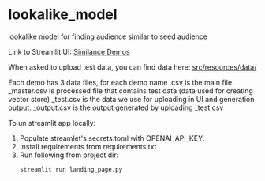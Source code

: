 # lookalike_model
lookalike model for finding audience similar to seed audience

Link to Streamlit UI: [Similance Demos](https://similance-demos.streamlit.app/similance_insurance)

When asked to upload test data, you can find data here:
[src/resources/data/](src/resources/data/)

Each demo has 3 data files, for each demo name <demo>
  <demo>.csv is the main file.
  <demo>_master.csv is processed file that contains test data (data used for creating vector store)
  <demo>_test.csv is the data we use for uploading in UI and generation output.
  <demo>_output.csv is the output generated by uploading <demo>_test.csv

To un streamlit app locally:
1. Populate streamlet's secrets.toml with OPENAI_API_KEY.
2. Install requirements from requirements.txt
3. Run following from project dir:
   ```
   streamlit run landing_page.py
   ```
